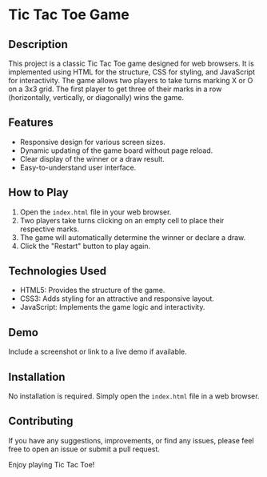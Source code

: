 # Tic Tac Toe Game

## Description
This project is a classic Tic Tac Toe game designed for web browsers. It is implemented using HTML for the structure, CSS for styling, and JavaScript for interactivity. The game allows two players to take turns marking X or O on a 3x3 grid. The first player to get three of their marks in a row (horizontally, vertically, or diagonally) wins the game.

## Features
- Responsive design for various screen sizes.
- Dynamic updating of the game board without page reload.
- Clear display of the winner or a draw result.
- Easy-to-understand user interface.

## How to Play
1. Open the `index.html` file in your web browser.
2. Two players take turns clicking on an empty cell to place their respective marks.
3. The game will automatically determine the winner or declare a draw.
4. Click the "Restart" button to play again.

## Technologies Used
- HTML5: Provides the structure of the game.
- CSS3: Adds styling for an attractive and responsive layout.
- JavaScript: Implements the game logic and interactivity.

## Demo
Include a screenshot or link to a live demo if available.

## Installation
No installation is required. Simply open the `index.html` file in a web browser.

## Contributing
If you have any suggestions, improvements, or find any issues, please feel free to open an issue or submit a pull request.


Enjoy playing Tic Tac Toe!
